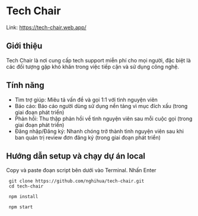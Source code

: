 # Tech Chair

Link: https://tech-chair.web.app/

## Giới thiệu

Tech Chair là nơi cung cấp tech support miễn phí cho mọi người, đặc biệt là các đối tượng gặp khó khăn trong việc tiếp cận và sử dụng công nghệ.

## Tính năng

- Tìm trợ giúp: Miêu tả vấn đề và gọi 1:1 với tình nguyện viên
- Báo cáo: Báo cáo người dùng sử dụng nền tảng vì mục đích xấu (trong giai đoạn phát triển)
- Phản hồi: Thu thập phản hồi về tình nguyện viên sau mỗi cuộc gọi (trong giai đoạn phát triển)
- Đăng nhập/Đăng ký: Nhanh chóng trở thành tình nguyện viên sau khi ban quản trị review đơn đăng ký (trong giai đoạn phát triển)

## Hướng dẫn setup và chạy dự án local

Copy và paste đoạn script bên dưới vào Terminal.
Nhấn Enter

```
 git clone https://github.com/nghihua/tech-chair.git
 cd tech-chair

 npm install

 npm start
```
